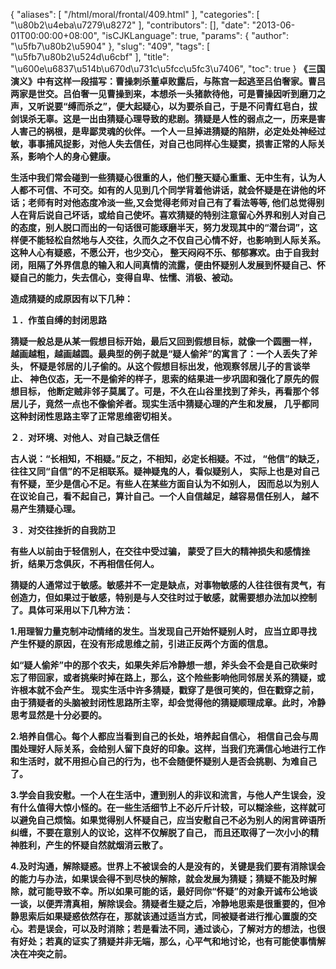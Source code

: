 {
    "aliases": [
        "/html/moral/frontal/409.html"
    ],
    "categories": [
        "\u80b2\u4eba\u7279\u8272"
    ],
    "contributors": [],
    "date": "2013-06-01T00:00:00+08:00",
    "isCJKLanguage": true,
    "params": {
        "author": "\u5fb7\u80b2\u5904"
    },
    "slug": "409",
    "tags": [
        "\u5fb7\u80b2\u524d\u6cbf"
    ],
    "title": "\u600e\u6837\u514b\u670d\u731c\u5fcc\u5fc3\u7406",
    "toc": true
}
**《三国演义》中有这样一段描写：曹操刺杀董卓败露后，与陈宫一起逃至吕伯奢家。曹吕两家是世交。吕伯奢一见曹操到来，本想杀一头猪款待他，可是曹操因听到磨刀之声，又听说要“缚而杀之”，便大起疑心，以为要杀自己，于是不问青红皂白，拔剑误杀无辜。这是一出由猜疑心理导致的悲剧。猜疑是人性的弱点之一，历来是害人害己的祸根，是卑鄙灵魂的伙伴。一个人一旦掉进猜疑的陷阱，必定处处神经过敏，事事捕风捉影，对他人失去信任，对自己也同样心生疑窦，损害正常的人际关系，影响个人的身心健康。** 

**生活中我们常会碰到一些猜疑心很重的人，他们整天疑心重重、无中生有，认为人人都不可信、不可交。如有的人见到几个同学背着他讲话，就会怀疑是在讲他的坏话；老师有时对他态度冷淡一些,又会觉得老师对自己有了看法等等, 他们总觉得别人在背后说自己坏话，或给自己使坏。喜欢猜疑的特别注意留心外界和别人对自己的态度，别人脱口而出的一句话很可能琢磨半天，努力发现其中的“潜台词”，这样便不能轻松自然地与人交往，久而久之不仅自己心情不好，也影响到人际关系。这种人心有疑惑，不愿公开，也少交心， 整天闷闷不乐、郁郁寡欢。由于自我封闭，阻隔了外界信息的输入和人间真情的流露，便由怀疑别人发展到怀疑自己、怀疑自己的能力，失去信心，变得自卑、怯懦、消极、被动。** 

**造成猜疑的成原因有以下几种：**

**１．作茧自缚的封闭思路**

**猜疑一般总是从某一假想目标开始，最后又回到假想目标，就像一个圆圈一样， 越画越粗，越画越圆。最典型的例子就是“疑人偷斧”的寓言了：一个人丢失了斧头， 怀疑是邻居的儿子偷的。从这个假想目标出发，他观察邻居儿子的言谈举止、 神色仪态，无一不是偷斧的样子，思索的结果进一步巩固和强化了原先的假想目标， 他断定贼非邻子莫属了。可是，不久在山谷里找到了斧头，再看那个邻居儿子，竟然一点也不像偷斧者。现实生活中猜疑心理的产生和发展， 几乎都同这种封闭性思路主宰了正常思维密切相关。** 

**２．对环境、对他人、对自己缺乏信任**

**古人说：“长相知，不相疑。”反之，不相知，必定长相疑。不过， “他信”的缺乏，往往又同“自信”的不足相联系。疑神疑鬼的人，看似疑别人， 实际上也是对自己有怀疑，至少是信心不足。有些人在某些方面自认为不如别人， 因而总以为别人在议论自己，看不起自己，算计自己。一个人自信越足，越容易信任别人， 越不易产生猜疑心理。**

**３．对交往挫折的自我防卫**

**有些人以前由于轻信别人，在交往中受过骗， 蒙受了巨大的精神损失和感情挫折，结果万念俱灰，不再相信任何人。**

**猜疑的人通常过于敏感。敏感并不一定是缺点，对事物敏感的人往往很有灵气，有创造力，但如果过于敏感，特别是与人交往时过于敏感，就需要想办法加以控制了。具体可采用以下几种方法：**

**1.用理智力量克制冲动情绪的发生。当发现自己开始怀疑别人时， 应当立即寻找产生怀疑的原因，在没有形成思维之前，引进正反两个方面的信息。** 

**如“疑人偷斧”中的那个农夫，如果失斧后冷静想一想，斧头会不会是自己砍柴时忘了带回家，或者挑柴时掉在路上，那么，这个险些影响他同邻居关系的猜疑，或许根本就不会产生。 现实生活中许多猜疑，戳穿了是很可笑的，但在戳穿之前，由于猜疑者的头脑被封闭性思路所主宰，却会觉得他的猜疑顺理成章。此时，冷静思考显然是十分必要的。**

**2.培养自信心。每个人都应当看到自己的长处，培养起自信心， 相信自己会与周围处理好人际关系，会给别人留下良好的印象。这样，当我们充满信心地进行工作和生活时，就不用担心自己的行为，也不会随便怀疑别人是否会挑剔、为难自己了。**

**3.学会自我安慰。一个人在生活中，遭到别人的非议和流言，与他人产生误会，没有什么值得大惊小怪的。在一些生活细节上不必斤斤计较，可以糊涂些，这样就可以避免自己烦恼。如果觉得别人怀疑自己，应当安慰自己不必为别人的闲言碎语所纠缠，不要在意别人的议论，这样不仅解脱了自己， 而且还取得了一次小小的精神胜利，产生的怀疑自然就烟消云散了。**

**4.及时沟通，解除疑惑。世界上不被误会的人是没有的，关键是我们要有消除误会的能力与办法，如果误会得不到尽快的解除，就会发展为猜疑；猜疑不能及时解除，就可能导致不幸。所以如果可能的话，最好同你“怀疑”的对象开诚布公地谈一谈，以便弄清真相，解除误会。猜疑者生疑之后，冷静地思索是很重要的，但冷静思索后如果疑惑依然存在，那就该通过适当方式，同被疑者进行推心置腹的交心。若是误会，可以及时消除；若是看法不同，通过谈心，了解对方的想法，也很有好处；若真的证实了猜疑并非无端，那么，心平气和地讨论，也有可能使事情解决在冲突之前。**

